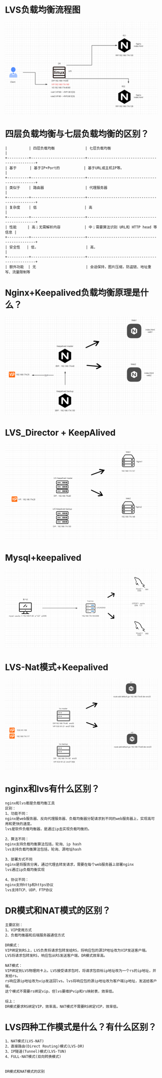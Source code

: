# LVS负载均衡流程图

![image-20230505203938618](assets/LVS/image-20230505203938618.png)

# 四层负载均衡与七层负载均衡的区别？

```shell
|          | 四层负载均衡              | 七层负载均衡                               |
+----------+-------------------------+----------------------------------------------+
| 基于      | 基于IP+Port的           | 基于URL或主机IP等。                        |
+----------+-------------------------+----------------------------------------------+
| 类似于    | 路由器                   | 代理服务器                                     |
+----------+-------------------------+----------------------------------------------+
| 复杂度    | 低                      | 高                                           |
+----------+-------------------------+----------------------------------------------+
| 性能     | 高；无需解析内容           | 中；需要算法识别 URL和 HTTP head 等信息 |
+----------+-------------------------+----------------------------------------------+
| 安全性   | 低，                      | 高，                                        |
+----------+-------------------------+----------------------------------------------+
| 额外功能  | 无                       | 会话保持，图片压缩，防盗链、地址重写、流量限制等
```



# Nginx+Keepalived负载均衡原理是什么？

![image-20230506102908878](assets/LVS/image-20230506102908878.png)

# LVS_Director + KeepAlived

![image-20230506161523794](assets/LVS/image-20230506161523794.png)

# Mysql+keepalived

![image-20230507123810819](assets/LVS/image-20230507123810819.png)

# LVS-Nat模式+Keepalived

![image-20230507125405343](assets/LVS/image-20230507125405343.png)



# nginx和lvs有什么区别？

```
nginx和lvs都是负载均衡工具
区别：
1、功能不同：
nginx是web服务器、反向代理服务器、负载均衡器分配请求到不同的web服务器上，实现高可用和更快的速度。
lvs是软件负载均衡器，是通过ip去实现负载均衡的。

2、算法不同：
nginx支持负载均衡算法包括，轮询、ip hash
lvs支持负载均衡算法包括，轮询、源地址hash

3、部署方式不同
nginx是将服务分离，通过代理去转发请求，需要在每个web服务器上部署nginx
lvs通过ip负载均衡实现

4、协议不同：
nginx支持http和https协议
lvs支持TCP、UDP、FTP协议
```



# DR模式和NAT模式的区别？

```
主要区别：
1、VIP使用方式
2、负载均衡器和后端服务器通信方式

DR模式：
VIP绑定到RS上，LVS负责将请求包转发给RS，将响应包的源IP地址改为VIP发送客户端。
LVS将请求包转发RS，响应包从RS发送客户端，DR模式效率高。

NAT模式：
VIP绑定到LVS物理网卡上。LVS接受请求包时，将请求包目标ip地址改为一个rs的ip地址，并发给rs。
rs响应源ip地址改为vip发送回lvs。lvs将响应包的源ip地址改为客户端ip地址，发送给客户端。
这个模式不需要rs绑定vip，但lvs要维护vip和rs映射表，效率低。

综上：
DR模式要求RS绑定VIP，效率高，NAT模式不需要RS绑定VIP，效率低。
```

# LVS四种工作模式是什么？有什么区别？

```
1、NAT模式(LVS-NAT)
2、直接路由(Direct Routing)模式(LVS-DR)
3、IP隧道(Tunnel)模式(LVS-TUN)
4、FULL-NAT模式(双向转换模式)


DR模式和NAT模式的区别
```

